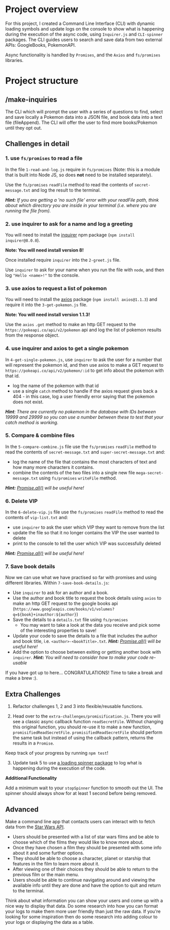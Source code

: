 # Project overview
For this project, I created a Command Line Interface (CLI) with dynamic loading symbols and update logs on the console to show what is happening during the execution of the async code, using `Inquirer.js` and `CLI-spinner` packages. The CLI guides users to search and save data from two external APIs: GoogleBooks, PokemonAPI. 

Async functionality is handled by `Promises`, and the `Axios` and `fs/promises` libraries.

# Project structure
## /make-inquiries
The CLI which will prompt the user with a series of questions to find, select and save locally a Pokemon data into a JSON file, and book data into a text file (fileAppend). The CLI will offer the user to find more books/Pokemon until they opt out.


## Challenges in detail

### **1. use `fs/promises` to read a file**

In the file `1-read-and-log.js` require in `fs/promises` (Note: this is a module that is built into Node JS, so does **not** need to be installed separately).

Use the `fs/promises` `readFile` method to read the contents of `secret-message.txt` and log the result to the terminal.

_**Hint:** If you are getting a 'no such file' error with your readFile path, think about which directory you are inside in your terminal (i.e. where you are running the file from)._

### **2. use inquirer to ask for a name and log a greeting**

You will need to install the [inquirer](https://github.com/SBoudrias/Inquirer.js#installation) npm package (`npm install inquirer@8.0.0`).

**Note: You will need install version 8!**

Once installed require `inquirer` into the `2-greet.js` file.

Use `inquirer` to ask for your name when you run the file with `node`, and then log `"Hello <name>!"` to the console.

### **3. use axios to request a list of pokemon**

You will need to install the [axios](https://github.com/axios/axios#example) package (`npm install axios@1.1.3`) and require it into the `3-get-pokemon.js` file.

**Note: You will need install version 1.1.3!**

Use the `axios` `.get` method to make an http GET request to the `https://pokeapi.co/api/v2/pokemon` api and log the list of pokemon results from the response object.

### **4. use inquirer and axios to get a single pokemon**

In `4-get-single-pokemon.js`, use `inquirer` to ask the user for a number that will represent the pokemon id, and then use axios to make a GET request to `https://pokeapi.co/api/v2/pokemon/:id` to get info about the pokemon with that id.

- log the name of the pokemon with that id
- use a single `catch` method to handle if the axios request gives back a 404 - in this case, log a user friendly error saying that the pokemon does not exist.

_**Hint**: There are currently no pokemon in the database with IDs between 19999 and 29999 so you can use a number between these to test that your catch method is working._

### **5. Compare & combine files**

In the `5-compare-combine.js` file use the `fs/promises` `readFile` method to read the contents of `secret-message.txt` and `super-secret-message.txt` and:

- log the name of the file that contains the most characters of text and how many more characters it contains.
- combine the contents of the two files into a single new file `mega-secret-message.txt` using `fs/promises` `writeFile` method.

_**Hint:** [Promise.all()](https://developer.mozilla.org/en-US/docs/Web/JavaScript/Reference/Global_Objects/Promise/all) will be useful here!_

### **6. Delete VIP**

In the `6-delete-vip.js` file use the `fs/promises` `readFile` method to read the contents of `vip-list.txt` and:

- use `inquirer` to ask the user which VIP they want to remove from the list
- update the file so that it no longer contains the VIP the user wanted to delete
- print to the console to tell the user which VIP was successfully deleted

_**Hint:** [Promise.all()](https://developer.mozilla.org/en-US/docs/Web/JavaScript/Reference/Global_Objects/Promise/all) will be useful here!_

### **7. Save book details**

Now we can use what we have practised so far with promises and using different libraries. Within `7-save-book-details.js`:

- Use `inquirer` to ask for an author and a book.
- Use the author and book title to request the book details using `axios` to make an http GET request to the google books api (`https://www.googleapis.com/books/v1/volumes?q=${book}+inauthor:${author}`)
- Save the details to a `details.txt` file using `fs/promises`
  - You may want to take a look at the data you receive and pick some of the interesting properties to save!
- Update your code to save the details to a file that includes the author and book title, i.e. `<author>-<bookTitle>.txt`. _**Hint:** [Promise.all()](https://developer.mozilla.org/en-US/docs/Web/JavaScript/Reference/Global_Objects/Promise/all) will be useful here!_
- Add the option to choose between exiting or getting another book with `inquirer`. _**Hint:** You will need to consider how to make your code re-usable_

If you have got up to here... CONGRATULATIONS! Time to take a break and make a brew :).

## **Extra Challenges**

1. Refactor challenges 1, 2 and 3 into flexible/reusable functions.

2. Head over to the `extra-challenges/promisification.js`. There you will see a classic async callback function `readSecretFile`. Without changing this original function, you should re-use it to make a new function, `promisifiedReadSecretFile`. `promisifiedReadSecretFile` should perform the same task but instead of using the callback pattern, returns the results in a `Promise`.

Keep track of your progress by running `npm test`!

3. Update task 5 to use [a loading spinner package](https://www.npmjs.com/package/cli-spinner) to log what is happening during the execution of the code.

**Additional Functionality**

Add a minimum wait to your `stopSpinner` function to smooth out the UI. The spinner should always show for at least 1 second before being removed.

## **Advanced**

Make a command line app that contacts users can interact with to fetch data from the [Star Wars API](https://swapi.dev/).

- Users should be presented with a list of star wars films and be able to choose which of the films they would like to know more about.
- Once they have chosen a film they should be presented with some info about it and some further options.
- They should be able to choose a character, planet or starship that features in the film to learn more about it.
- After viewing one of their choices they should be able to return to the previous film or the main menu.
- Users should be able to continue navigating around and viewing the available info until they are done and have the option to quit and return to the terminal.

Think about what information you can show your users and come up with a nice way to display that data. Do some research into how you can format your logs to make them more user friendly than just the raw data. If you're looking for some inspiration then do some research into adding colour to your logs or displaying the data as a table.
